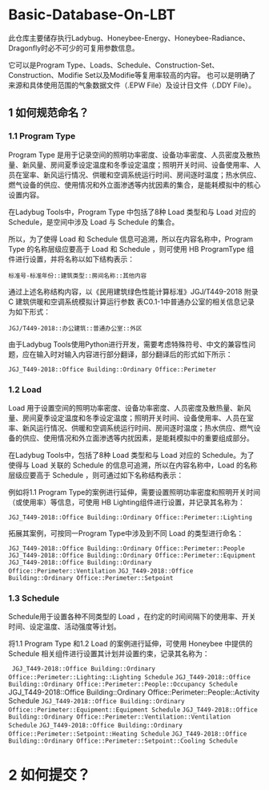 # Basic-Database-On-LBT
此仓库主要储存执行Ladybug、Honeybee-Energy、Honeybee-Radiance、Dragonfly时必不可少的可复用参数信息。  

它可以是Program Type、Loads、Schedule、Construction-Set、Construction、Modifie Set以及Modifie等复用率较高的内容。  也可以是明确了来源和具体使用范围的气象数据文件（.EPW File）及设计日文件（.DDY File）。 

## 1  如何规范命名？

### 1.1  Program Type

Program Type 是用于记录空间的照明功率密度、设备功率密度、人员密度及散热量、新风量、房间夏季设定温度和冬季设定温度；照明开关时间、设备使用率、人员在室率、新风运行情况、供暖和空调系统运行时间、房间逐时温度；热水供应、燃气设备的供应、使用情况和外立面渗透等内扰因素的集合，是能耗模拟中的核心设置内容。

在Ladybug Tools中，Program Type 中包括了8种 Load 类型和与 Load 对应的 Schedule，是空间中涉及 Load 与 Schedule 的集合。

所以，为了使得 Load 和 Schedule 信息可追溯，所以在内容名称中，Program Type 的名称层级应要高于 Load 和 Schedule ，则可使用 HB ProgramType 组件进行设置，并将名称以如下结构表示：

` 标准号-标准年份::建筑类型::房间名称::其他内容 `

通过上述名称结构内容，以《民用建筑绿色性能计算标准》JGJ/T449-2018 附录C 建筑供暖和空调系统模拟计算运行参数 表C0.1-1中普通办公室的相关信息记录为如下形式：

` JGJ/T449-2018::办公建筑::普通办公室::外区 `

由于Ladybug Tools使用Python进行开发，需要考虑特殊符号、中文的兼容性问题，应在输入时对输入内容进行部分翻译，部分翻译后的形式如下所示：

` JGJ_T449-2018::Office Building::Ordinary Office::Perimeter `

### 1.2  Load

Load 用于设置空间的照明功率密度、设备功率密度、人员密度及散热量、新风量、房间夏季设定温度和冬季设定温度；照明开关时间、设备使用率、人员在室率、新风运行情况、供暖和空调系统运行时间、房间逐时温度；热水供应、燃气设备的供应、使用情况和外立面渗透等内扰因素，是能耗模拟中的重要组成部分。

在Ladybug Tools中，包括了8种 Load 类型和与 Load 对应的 Schedule。为了使得与 Load 关联的 Schedule 的信息可追溯，所以在内容名称中，Load 的名称层级应要高于 Schedule ，则可通过如下名称结构表示：

例如将1.1  Program Type的案例进行延伸，需要设置照明功率密度和照明开关时间（或使用率）等信息，可使用 HB Lighting组件进行设置，并记录其名称为：

` JGJ_T449-2018::Office Building::Ordinary Office::Perimeter::Lighting `

拓展其案例，可按同一Program Type中涉及到不同 Load 的类型进行命名：

` JGJ_T449-2018::Office Building::Ordinary Office::Perimeter::People `
` JGJ_T449-2018::Office Building::Ordinary Office::Perimeter::Equipment `
` JGJ_T449-2018::Office Building::Ordinary Office::Perimeter::Ventilation `
` JGJ_T449-2018::Office Building::Ordinary Office::Perimeter::Setpoint `

### 1.3  Schedule

Schedule用于设置各种不同类型的 Load ，在约定的时间间隔下的使用率、开关时间、设定温度、活动强度等计划。

将1.1  Program Type 和1.2  Load 的案例进行延伸，可使用 Honeybee 中提供的 Schedule 相关组件进行设置其计划并设置约束，记录其名称为：

` JGJ_T449-2018::Office Building::Ordinary Office::Perimeter::Lighting::Lighting Schedule`
` JGJ_T449-2018::Office Building::Ordinary Office::Perimeter::People::Occupancy Schedule
` JGJ_T449-2018::Office Building::Ordinary Office::Perimeter::People::Activity Schedule
` JGJ_T449-2018::Office Building::Ordinary Office::Perimeter::Equipment::Equipment Schedule `
` JGJ_T449-2018::Office Building::Ordinary Office::Perimeter::Ventilation::Ventilation Schedule `
` JGJ_T449-2018::Office Building::Ordinary Office::Perimeter::Setpoint::Heating Schedule `
` JGJ_T449-2018::Office Building::Ordinary Office::Perimeter::Setpoint::Cooling Schedule `

# 2  如何提交？
